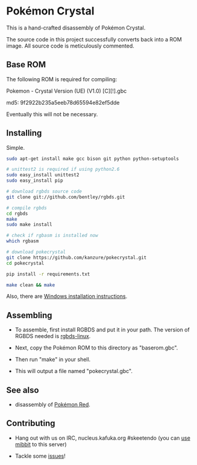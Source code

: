 # Pokémon Crystal

This is a hand-crafted disassembly of Pokémon Crystal.

The source code in this project successfully converts back into a ROM image. All source code is meticulously commented.

## Base ROM

The following ROM is required for compiling:

Pokemon - Crystal Version (UE) (V1.0) [C][!].gbc

md5: 9f2922b235a5eeb78d65594e82ef5dde

Eventually this will not be necessary.

## Installing

Simple.

``` bash
sudo apt-get install make gcc bison git python python-setuptools 

# unittest2 is required if using python2.6
sudo easy_install unittest2
sudo easy_install pip

# download rgbds source code
git clone git://github.com/bentley/rgbds.git

# compile rgbds
cd rgbds
make
sudo make install

# check if rgbasm is installed now
which rgbasm

# download pokecrystal
git clone https://github.com/kanzure/pokecrystal.git
cd pokecrystal

pip install -r requirements.txt

make clean && make
```

Also, there are [Windows installation instructions](https://github.com/kanzure/pokecrystal/blob/master/INSTALL.md).

## Assembling

* To assemble, first install RGBDS and put it in your path. The version of RGBDS needed is [rgbds-linux](https://github.com/bentley/rgbds/).

* Next, copy the Pokémon ROM to this directory as "baserom.gbc".

* Then run "make" in your shell.

* This will output a file named "pokecrystal.gbc".

## See also

* disassembly of [Pokémon Red](http://bitbucket.org/iimarckus/pokered).

## Contributing

* Hang out with us on IRC, nucleus.kafuka.org #skeetendo (you can [ use mibbit](http://chat.mibbit.com/) to this server)

* Tackle some [issues](https://github.com/kanzure/pokecrystal/issues)!
